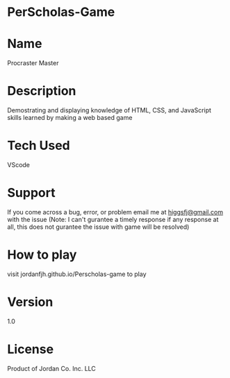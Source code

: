 # PerScholas-Game

# Name
Procraster Master

# Description
Demostrating and displaying knowledge of HTML, CSS, and JavaScript skills learned by making a web based game

# Tech Used
VScode

# Support
If you come across a bug, error, or problem email me at higgsfj@gmail.com with the issue
(Note: I can't gurantee a timely response if any response at all, this does not gurantee the issue with game will be resolved)

# How to play
visit jordanfjh.github.io/Perscholas-game to play

# Version
1.0

# License
Product of Jordan Co. Inc. LLC
